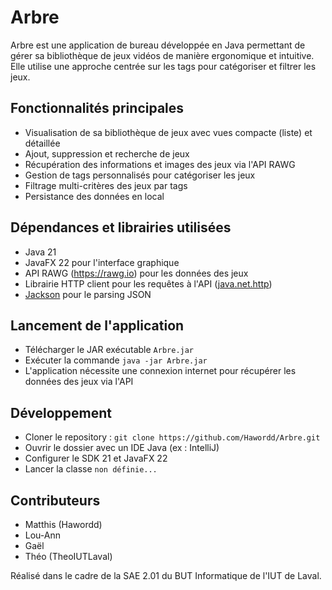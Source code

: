 # Arbre

Arbre est une application de bureau développée en Java permettant de gérer sa bibliothèque de jeux vidéos de manière ergonomique et intuitive. Elle utilise une approche centrée sur les tags pour catégoriser et filtrer les jeux.

## Fonctionnalités principales

- Visualisation de sa bibliothèque de jeux avec vues compacte (liste) et détaillée
- Ajout, suppression et recherche de jeux 
- Récupération des informations et images des jeux via l'API RAWG
- Gestion de tags personnalisés pour catégoriser les jeux
- Filtrage multi-critères des jeux par tags
- Persistance des données en local

## Dépendances et librairies utilisées

- Java 21 
- JavaFX 22 pour l'interface graphique
- API RAWG (https://rawg.io) pour les données des jeux
- Librairie HTTP client pour les requêtes à l'API ([java.net.http](https://openjdk.org/groups/net/httpclient/intro.html))
- [Jackson](https://github.com/FasterXML/jackson) pour le parsing JSON

## Lancement de l'application 

- Télécharger le JAR exécutable `Arbre.jar`
- Exécuter la commande `java -jar Arbre.jar`
- L'application nécessite une connexion internet pour récupérer les données des jeux via l'API

## Développement

- Cloner le repository : `git clone https://github.com/Hawordd/Arbre.git`
- Ouvrir le dossier avec un IDE Java (ex : IntelliJ)
- Configurer le SDK 21 et JavaFX 22
- Lancer la classe `non définie...`

## Contributeurs

- Matthis (Hawordd)
- Lou-Ann 
- Gaël
- Théo (TheoIUTLaval)

Réalisé dans le cadre de la SAE 2.01 du BUT Informatique de l'IUT de Laval.
